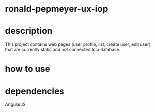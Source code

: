 # ronald-pepmeyer-ux-iop

# description

This project contains web pages (user profile, list, create user, edit user) that are currently static and not connected to a database.

# how to use

# dependencies

AngularJS
